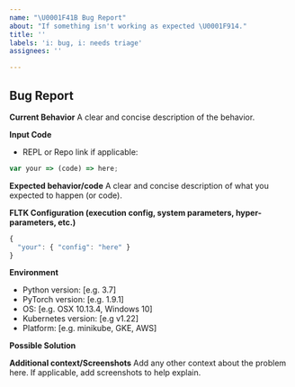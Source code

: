 ```yaml
---
name: "\U0001F41B Bug Report"
about: "If something isn't working as expected \U0001F914."
title: ''
labels: 'i: bug, i: needs triage'
assignees: ''

---
```


## Bug Report

**Current Behavior**
A clear and concise description of the behavior.

**Input Code**
- REPL or Repo link if applicable:

```js
var your => (code) => here;
```

**Expected behavior/code**
A clear and concise description of what you expected to happen (or code).

**FLTK Configuration (execution config, system parameters, hyper-parameters, etc.)**

```js
{
  "your": { "config": "here" }
}
```

**Environment**
- Python version: [e.g. 3.7]
- PyTorch version: [e.g. 1.9.1]
- OS: [e.g. OSX 10.13.4, Windows 10]
- Kubernetes version: [e.g v1.22]
- Platform: [e.g. minikube, GKE, AWS]

**Possible Solution**
<!--- Only if you have suggestions on a fix for the bug -->

**Additional context/Screenshots**
Add any other context about the problem here. If applicable, add screenshots to help explain.
